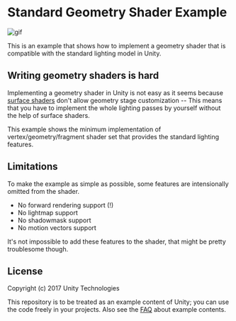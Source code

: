 Standard Geometry Shader Example
================================

![gif](https://i.imgur.com/hGtXkA7.gif)

This is an example that shows how to implement a geometry shader that is
compatible with the standard lighting model in Unity.

Writing geometry shaders is hard
--------------------------------

Implementing a geometry shader in Unity is not easy as it seems because
[surface shaders] don't allow geometry stage customization -- This means that
you have to implement the whole lighting passes by yourself without the help of
surface shaders.

This example shows the minimum implementation of vertex/geometry/fragment
shader set that provides the standard lighting features.

[surface shaders]: https://docs.unity3d.com/Manual/SL-SurfaceShaders.html

Limitations
-----------

To make the example as simple as possible, some features are intensionally
omitted from the shader.

- No forward rendering support (!)
- No lightmap support
- No shadowmask support
- No motion vectors support

It's not impossible to add these features to the shader, that might be pretty
troublesome though.

License
-------

Copyright (c) 2017 Unity Technologies

This repository is to be treated as an example content of Unity; you can use
the code freely in your projects. Also see the [FAQ] about example contents.

[FAQ]: https://unity3d.com/unity/faq#faq-37863
